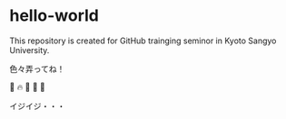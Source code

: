 # hello-world

This repository is created for GitHub trainging seminor in Kyoto Sangyo University.

色々弄ってね！

:cow2: :fire: :rice: :pray: :pray:


イジイジ・・・
